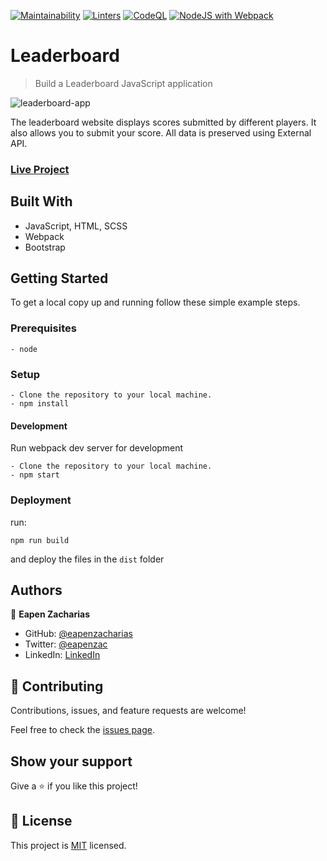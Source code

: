 [![Maintainability](https://api.codeclimate.com/v1/badges/c5d55814c3e279a16964/maintainability)](https://codeclimate.com/github/eapenzacharias/Leaderboard/maintainability)  [![Linters](https://github.com/eapenzacharias/Leaderboard/actions/workflows/linters.yml/badge.svg)](https://github.com/eapenzacharias/Leaderboard/actions/workflows/linters.yml)  [![CodeQL](https://github.com/eapenzacharias/Leaderboard/actions/workflows/codeql-analysis.yml/badge.svg?branch=main)](https://github.com/eapenzacharias/Leaderboard/actions/workflows/codeql-analysis.yml)  [![NodeJS with Webpack](https://github.com/eapenzacharias/Leaderboard/actions/workflows/webpack.yml/badge.svg?branch=main)](https://github.com/eapenzacharias/Leaderboard/actions/workflows/webpack.yml)

# Leaderboard

> Build a Leaderboard JavaScript application

![leaderboard-app](https://user-images.githubusercontent.com/49812651/142466531-1264dd11-2d66-4caa-80f9-8a27ab48f950.png)

The leaderboard website displays scores submitted by different players. It also allows you to submit your score. All data is preserved using External API.

### [Live Project](https://eapenzacharias.github.io/Leaderboard/)

## Built With

- JavaScript, HTML, SCSS
- Webpack
- Bootstrap

## Getting Started

To get a local copy up and running follow these simple example steps.

### Prerequisites
    - node

### Setup
```
- Clone the repository to your local machine.
- npm install
```
#### Development
Run webpack dev server for development
```
- Clone the repository to your local machine.
- npm start
```

### Deployment
 run:
 ```
 npm run build
 ```
 and deploy the files in the ```dist``` folder

## Authors

👤 **Eapen Zacharias**

- GitHub: [@eapenzacharias](https://github.com/eapenzacharias)
- Twitter: [@eapenzac](https://twitter.com/eapenzac)
- LinkedIn: [LinkedIn](https://linkedin.com/in/eapenzac)

## 🤝 Contributing

Contributions, issues, and feature requests are welcome!

Feel free to check the [issues page](../../issues/).

## Show your support

Give a ⭐️ if you like this project!

## 📝 License

This project is [MIT](./MIT.md) licensed.
